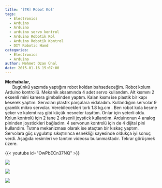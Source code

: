 ```yaml
---
title: '[TR] Robot Kol'
tags:
  - Electronics
  - Arduino
  - Arduino
  - arduino servo kontrol
  - Arduino Robotik Kol
  - Arduino Robotik Kontrol
  - DIY Robotic Hand
categories:
  - Electronics
  - Arduino
author: Mehmet Ozan Ünal
date: 2015-01-16 15:07:00
---
```


**Merhabalar,**  
      Bugünkü yazımda yaptığım robot koldan bahsedeceğim. Robot kolum Arduino kontrollü. Mekanik aksamında 4 adet servo kullandım. Alt kısmını 2 eksenli mini kamera gimbalinden yaptım. Kalan kısmı ise plastik bir kapı keserek yaptım. Servoları plastik parçalara vidaladım. Kullandığım servolar 9 gramlık mikro servolar. Verebilecekleri tork 1.8 kg.cm . Ben robot kola kesme şeker ve kalemtıraş gibi küçük nesneler taşıttım. Onlar için yeterli oldu. Kolun kontrolü için 2 tane 2 eksenli joystick kullandım. Arduinonun 4 analog pininden joystickleri bağladım. 4 servonun kontrolü için de 4 dijital pini kullandım. Tutma mekanizması olarak ise ataçtan bir kıskaç yaptım. Servolara güç uygulatıp sıkıştırınca esnekliği sayesinde oldukça iyi sonuç verdi. Aşağıda resimleri ve tanıtım videosu bulunmaktadır. Tekrar görüşmek üzere.

{{< youtube id="OwPbECn37NQ" >}}


![](https://4.bp.blogspot.com/-PxW1bFX5pFU/VLj81heA3KI/AAAAAAAAGt0/htv3W6Wvf54/s720/IMG_20150115_210717.jpg)

![](https://2.bp.blogspot.com/-JLOczQ5BzVU/VLj9B0cViSI/AAAAAAAAGt8/m7YCB8hxfUg/s720/IMG_20150115_210751.jpg)

![](https://4.bp.blogspot.com/-4KueUkTjHLs/VLj9LqZ8jaI/AAAAAAAAGuU/lLBYnnLPDes/s720/IMG_20150115_212457.jpg)
